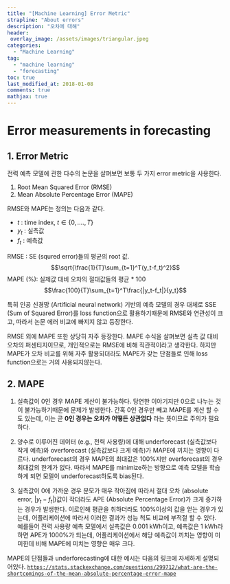 ```yaml
---
title: "[Machine Learning] Error Metric"
strapline: "About errors"
description: "오차에 대해"
header:
 overlay_image: /assets/images/triangular.jpeg
categories:
  - "Machine Learning"
tag:
  - "machine learning"
  - "forecasting"
toc: true
last_modified_at: 2018-01-08
comments: true
mathjax: true
---
```


# Error measurements in forecasting

## 1. Error Metric
전력 예측 모델에 관한 다수의 논문을 살펴보면 보통 두 가지 error metric을 사용한다.

1. Root Mean Squared Error (RMSE)
2. Mean Absolute Percentage Error (MAPE)

RMSE와 MAPE는 정의는 다음과 같다.
- $t$ : time index, $t\in\{0,....,T\}$
- $y_t$ : 실측값
- $f_t$ : 예측값

RMSE : SE (squred error)들의 평균의 root 값.
$$\sqrt{\frac{1}{T}\sum_{t=1}^T(y_t-f_t)^2}$$
MAPE (%): 실제값 대비 오차의 절대값들의 평균 * 100
$$\frac{100}{T}\sum_{t=1}^T\frac{|y_t-f_t|}{y_t}$$

특히 인공 신경망 (Artificial neural network) 기반의 예측 모델의 경우 대체로 SSE (Sum of Squared Error)를 loss function으로 활용하기때문에 RMSE와 연관성이 크고, 따라서 논문 에러 비교에 빠지지 않고 등장한다.

RMSE 외에 MAPE 또한 상당히 자주 등장한다. MAPE 수식을 살펴보면 실측 값 대비 오차의 퍼센티지이므로, 개인적으로는 RMSE에 비해 직관적이라고 생각한다. 하지만 MAPE가 오차 비교를 위해 자주  활용되더라도 MAPE가 갖는 단점들로 인해 loss function으로는 거의 사용되지않는다.

## 2. MAPE
1. 실측값이 0인 경우 MAPE 계산이 불가능하다. 당연한 이야기지만 0으로 나누는 것이 불가능하기때문에 문제가 발생한다. 간혹 0인 경우만 빼고 MAPE를 계산 할 수도 있는데, 이는 곧 **0인 경우는 오차가 어떻든 상관없다** 라는 뜻이므로 주의가 필요하다.  

2. 양수로 이루어진 데이터 (e.g., 전력 사용량)에 대해 underforecast (실측값보다 작게 예측)와 overforecast (실측값보다 크게 예측)가 MAPE에 끼치는 영향이 다르다. underforecast의 경우 MAPE의 최대값은 $100\%$지만 overforecast의 경우 최대값의 한계가 없다. 따라서 MAPE를 minimize하는 방향으로 예측 모델을 학습하게 되면 모델이 underforecast하도록 bias된다.


3. 실측값이 0에 가까운 경우 분모가 매우 작아짐에 따라서 절대 오차 (absolute error, |$y_t-f_t$|)값이 작더라도 APE (Absolute Percentage Error)가 크게 증가하는 경우가 발생한다. 이로인해 평균을 취하더라도 $100\%$이상의 값을 얻는 경우가 있는데, 어플리케이션에 따라서 이러한 결과가 성능 척도 비교에 부적절 할 수 있다. 예를들어 전력 사용량 예측 모델에서 실측값은 0.001 kWh이고, 예측값은 1 kWh라 하면 APE가 $1000\%$가 되는데, 어플리케이션에서 해당 예측값이 끼치는 영향이 미미한데 비해 MAPE에 미치는 영향은 매우 크다.

MAPE의 단점들과 underforecasting에 대한 예시는 다음의 링크에 자세하게 설명되어있다.
[`https://stats.stackexchange.com/questions/299712/what-are-the-shortcomings-of-the-mean-absolute-percentage-error-mape`](https://stats.stackexchange.com/questions/299712/what-are-the-shortcomings-of-the-mean-absolute-percentage-error-mape)
